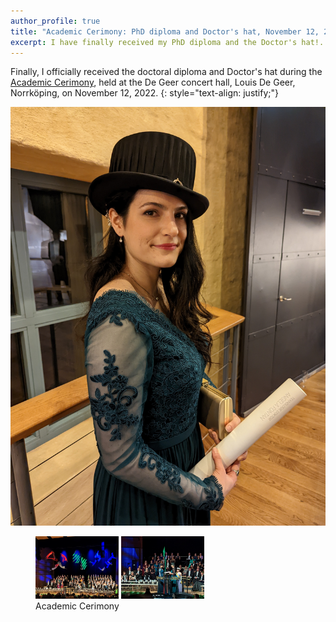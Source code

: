 ```yaml
---
author_profile: true
title: "Academic Cerimony: PhD diploma and Doctor's hat, November 12, 2022"
excerpt: I have finally received my PhD diploma and the Doctor's hat!..
---
```


Finally, I officially received the doctoral diploma and Doctor's hat during the [Academic Cerimony](https://liu.se/en/article/academic-celebration), held at the De Geer concert hall, Louis De Geer, Norrköping, on November 12, 2022.
{: style="text-align: justify;"}

![hatphoto](../assets/2022Promotion0.jpg)

<figure class="half">
    <img src="/assets/2022Promotion1.jpg" height="100">
    <img src="/assets/2022Promotion2.jpg" height="100">
    <figcaption>Academic Cerimony</figcaption>
</figure>
